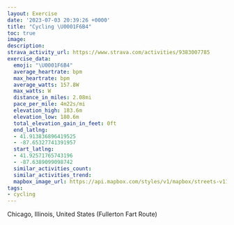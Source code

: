 ```yaml
---
layout: Exercise
date: '2023-07-03 20:39:26 +0000'
title: "Cycling \U0001F6B4"
toc: true
image:
description:
strava_activity_url: https://www.strava.com/activities/9383007785
exercise_data:
  emoji: "\U0001F6B4"
  average_heartrate: bpm
  max_heartrate: bpm
  average_watts: 157.8W
  max_watts: W
  distance_in_miles: 2.08mi
  pace_per_mile: 4m22s/mi
  elevation_high: 183.6m
  elevation_low: 180.6m
  total_elevation_gain_in_feet: 0ft
  end_latlng:
  - 41.913836896419525
  - -87.65327741391957
  start_latlng:
  - 41.92571765743196
  - -87.6389099098742
  similar_activities_count:
  similar_activities_trend:
  mapbox_image_url: https://api.mapbox.com/styles/v1/mapbox/streets-v11/static/path-5+787af2-1.0(er%7B~Ffi%7CuOBdADvLD%7CBB%60%5EHdGJxSb%40d%40JFP%40bDKrLShA%40d%40CfFIjBAlCGhGE%7CHM),pin-s-s+e5b22e(-87.64068,41.92563),pin-s-f+89ae00(-87.65334000000001,41.916199999999996)/auto/800x800?access_token=pk.eyJ1Ijoiam9zaGJlY2ttYW4iLCJhIjoiY205eWR2aDd1MWZ6djJrbXc4a3M0bWZleiJ9.XiG9OWkNcZk2QzjJbxLB4A
tags:
- cycling
---
```




Chicago, Illinois, United States (Fullerton Fart Route)
